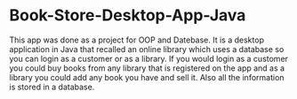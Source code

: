 # Book-Store-Desktop-App-Java
This app was done as a project for OOP and Datebase. 
It is a desktop application in Java that recalled an online library which uses a database so you can login as a customer or as a library. If you would login as a 
customer you could buy books from any library that is registered on the app and as a library you could add any book you have and sell it.
Also all the information is stored in a database.
